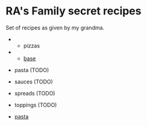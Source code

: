 # RA's Family secret recipes

Set of recipes as  given by my grandma.

+ * pizzas
+   - [base](./pizzas/base.md)
* pasta (TODO)
* sauces (TODO)
* spreads (TODO)
* toppings (TODO)

* [pasta](./pasta.md)



